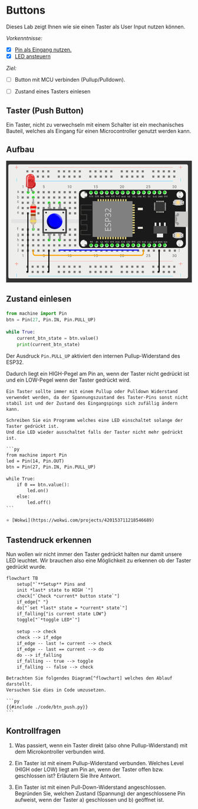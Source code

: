 # Buttons

Dieses Lab zeigt Ihnen wie sie einen Taster als User Input nutzen können.

*Vorkenntnisse:*

- [x] [Pin als Eingang nutzen.](./gpio-pins.md)
- [x] [LED ansteuern](./led.md)

*Ziel:*

- [ ] Button mit MCU verbinden (Pullup/Pulldown).
- [ ] Zustand eines Tasters einlesen


## Taster (Push Button)

Ein Taster, nicht zu verwechseln mit einem Schalter ist ein mechanisches Bauteil, welches als Eingang für einen Microcontroller genutzt werden kann.

## Aufbau

![Aufbau für Button LAB](./assets/aufbau-button.png)

## Zustand einlesen

```py
from machine import Pin
btn = Pin(27, Pin.IN, Pin.PULL_UP)

while True:
    current_btn_state = btn.value()
    print(current_btn_state)
```

Der Ausdruck `Pin.PULL_UP` aktiviert den internen Pullup-Widerstand des ESP32.

Dadurch liegt ein HIGH-Pegel am Pin an, wenn der Taster nicht gedrückt ist und ein LOW-Pegel wenn der Taster gedrückt wird.

~~~admonish warning
Ein Taster sollte immer mit einem Pullup oder Pulldown Widerstand verwendet werden, da der Spannungszustand des Taster-Pins sonst nicht stabil ist und der Zustand des Eingangspings sich zufällig ändern kann.
~~~

~~~admonish task
Schreiben Sie ein Programm welches eine LED einschaltet solange der Taster gedrückt ist.
Und die LED wieder ausschaltet falls der Taster nicht mehr gedrückt ist.
~~~

~~~admonish solution
```py
from machine import Pin
led = Pin(14, Pin.OUT)
btn = Pin(27, Pin.IN, Pin.PULL_UP)

while True:
    if 0 == btn.value():
        led.on()
    else:
        led.off()
```

⭐ [Wokwi](https://wokwi.com/projects/420153711218546689)
~~~

## Tastendruck erkennen

Nun wollen wir nicht immer den Taster gedrückt halten nur damit unsere LED leuchtet.
Wir brauchen also eine Möglichkeit zu erkennen ob der Taster gedrückt wurde.

```mermaid
flowchart TB
    setup["`**Setup** Pins and
    init *last* state to HIGH `"]
    check["`Check *current* button state`"]
    if_edge{" "}
    do["`set *last* state = *current* state`"]
    if_falling{"is current state LOW"}
    toggle["`*toggle LED*`"]

    setup --> check
    check --> if_edge
    if_edge -- last != current --> check
    if_edge -- last == current --> do
    do --> if_falling
    if_falling -- true --> toggle
    if_falling -- false --> check
```

~~~admonish task
Betrachten Sie folgendes Diagram[^flowchart] welches den Ablauf darstellt.
Versuchen Sie dies in Code umzusetzen.
~~~

~~~admonish solution
```py
{{#include ./code/btn_push.py}}
```
~~~


## Kontrollfragen

1. Was passiert, wenn ein Taster direkt (also ohne Pullup-Widerstand) mit dem Microkontroller verbunden wird.

1. Ein Taster ist mit einem Pullup-Widerstand verbunden. Welches Level (HIGH oder LOW) liegt am Pin an, wenn der Taster offen bzw. geschlossen ist? Erläutern Sie Ihre Antwort.

1. Ein Taster ist mit einen Pull-Down-Widerstand angeschlossen. Begründen Sie, welchen Zustand (Spannung) der angeschlossene Pin aufweist, wenn der Taster a) geschlossen und b) geöffnet ist.


[^flowchart]:  Diese Art von Diagram wird auch als Ablaufdiagramm oder Flowchart Diagramm bezeichnet.
